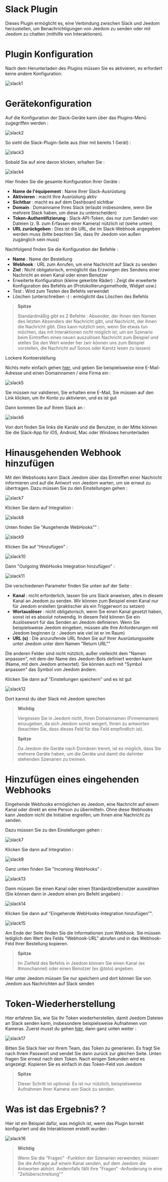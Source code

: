 # Slack Plugin

Dieses Plugin ermöglicht es, eine Verbindung zwischen Slack und Jeedom herzustellen, um Benachrichtigungen von Jeedom zu senden oder mit Jeedom zu chatten (mithilfe von Interaktionen).

# Plugin Konfiguration 

Nach dem Herunterladen des Plugins müssen Sie es aktivieren, es erfordert keine andere Konfiguration.

![slack1](../images/slack1.PNG)

# Gerätekonfiguration 

Auf die Konfiguration der Slack-Geräte kann über das Plugins-Menü zugegriffen werden :

![slack2](../images/slack2.PNG)

So sieht die Slack-Plugin-Seite aus (hier mit bereits 1 Gerät) :

![slack3](../images/slack3.PNG)

Sobald Sie auf eine davon klicken, erhalten Sie :

![slack4](../images/slack4.PNG)

Hier finden Sie die gesamte Konfiguration Ihrer Geräte :

-   **Name de l'équipement** : Name Ihrer Slack-Ausrüstung
-   **Aktivieren** : macht Ihre Ausrüstung aktiv
-   **Sichtbar** : macht es auf dem Dashboard sichtbar
-   **Domain** : Domainname Ihres Slack (erlaubt insbesondere, wenn Sie mehrere Slack haben, um diese zu unterscheiden)
-   **Token-Authentifizierung** : Slack-API-Token, das nur zum Senden von Dateien (z. B. zum Erfassen einer Kamera) nützlich ist (siehe unten)
-   **URL zurückgeben** : Dies ist die URL, die im Slack-Webhook angegeben werden muss (bitte beachten Sie, dass Ihr Jeedom von außen zugänglich sein muss)

Nachfolgend finden Sie die Konfiguration der Befehle :

-   **Name** : Name der Bestellung
-   **Webhook** : URL zum Anrufen, um eine Nachricht auf Slack zu senden
-   **Ziel** : Nicht obligatorisch, ermöglicht das Erzwingen des Sendens einer Nachricht an einen Kanal oder einen Benutzer
-   Erweiterte Konfiguration (kleine gekerbte Räder) : Zeigt die erweiterte Konfiguration des Befehls an (Protokollierungsmethode, Widget usw.)
-   Test : Wird zum Testen des Befehls verwendet
-   Löschen (unterschreiben -) : ermöglicht das Löschen des Befehls

> **Spitze**
>
> Standardmäßig gibt es 2 Befehle : Absender, der Ihnen den Namen des letzten Absenders der Nachricht gibt, und Nachricht, der Ihnen die Nachricht gibt. Dies kann nützlich sein, wenn Sie etwas tun möchten, das mit Interaktionen nicht möglich ist, um ein Szenario beim Eintreffen eines neuen auszulösen Nachricht zum Beispiel und stellen Sie den Wert wieder her (wir können uns zum Beispiel vorstellen, die Nachricht auf Sonos oder Karotz lesen zu lassen)

Lockere Kontoerstellung 

Nichts mehr einfach gehen [hier](:https://slack.com/), und geben Sie beispielsweise eine E-Mail-Adresse und einen Domainnamen / eine Firma ein :

![slack5](../images/slack5.PNG)

Sie müssen nur validieren, Sie erhalten eine E-Mail, Sie müssen auf den Link klicken, um Ihr Konto zu aktivieren, und es ist gut

Dann kommen Sie auf Ihrem Slack an :

![slack6](../images/slack6.PNG)

Von dort finden Sie links die Kanäle und die Benutzer, in der Mitte können Sie die Slack-App für iOS, Android, Mac oder Windows herunterladen

# Hinausgehenden Webhook hinzufügen 

Mit den Webshooks kann Slack Jeedom über das Eintreffen einer Nachricht informieren und auf die Antwort von Jeedom warten, um sie erneut zu übertragen. Dazu müssen Sie zu den Einstellungen gehen :

![slack7](../images/slack7.PNG)

Klicken Sie dann auf Integration :

![slack8](../images/slack8.PNG)

Unten finden Sie "Ausgehende WebHooks"" :

![slack9](../images/slack9.PNG)

Klicken Sie auf "Hinzufügen" :

![slack10](../images/slack10.PNG)

Dann "Outgoing WebHooks Integration hinzufügen" :

![slack11](../images/slack11.PNG)

Die verschiedenen Parameter finden Sie unten auf der Seite :

-   **Kanal** : nicht erforderlich, lassen Sie uns Slack anweisen, alles in diesem Kanal an Jeedom zu senden. Wir können zum Beispiel einen Kanal nur für Jeedom erstellen (praktischer als ein Triggerwort zu setzen)
-   **Wortauslöser** : nicht obligatorisch, wenn Sie einen Kanal gesetzt haben, sonst ist es absolut notwendig. In diesem Feld können Sie ein Auslösewort für das Senden an Jeedom definieren. Wenn Sie beispielsweise Jeedom eingeben, müssen alle Ihre Anforderungen mit Jeedom beginnen (z : Jeedom wie viel ist er im Raum)
-   **URL (s)** : Die anzurufende URL finden Sie auf Ihrer Ausrüstungsseite unter Jeedom unter dem Namen "Return URL""

Die anderen Felder sind nicht nützlich, außer vielleicht dem "Namen anpassen", mit dem der Name des Jeedom-Bots definiert werden kann (Name, mit dem Jeedom antwortet). Sie können auch mit "Symbol anpassen" das Symbol von Jeedom ändern.

Klicken Sie dann auf "Einstellungen speichern" und es ist gut

![slack12](../images/slack12.PNG)

Dort kannst du über Slack mit Jeedom sprechen

> **Wichtig**
>
> Vergessen Sie in Jeedom nicht, Ihren Domainnamen (Firmennamen) einzugeben, da sich Jeedom sonst weigert, Ihnen zu antworten (beachten Sie, dass dieses Feld für das Feld empfindlich ist).

> **Spitze**
>
> Da Jeedom die Geräte nach Domänen trennt, ist es möglich, dass Sie mehrere Geräte haben, um die Geräte und damit die dahinter stehenden Szenarien zu trennen.

# Hinzufügen eines eingehenden Webhooks 

Eingehende Webhooks ermöglichen es Jeedom, eine Nachricht auf einem Kanal oder direkt an eine Person zu übermitteln. Ohne diese Webhooks kann Jeedom nicht die Initiative ergreifen, um Ihnen eine Nachricht zu senden.

Dazu müssen Sie zu den Einstellungen gehen :

![slack7](../images/slack7.PNG)

Klicken Sie dann auf Integration :

![slack8](../images/slack8.PNG)

Ganz unten finden Sie "Incoming WebHooks" :

![slack13](../images/slack13.PNG)

Dann müssen Sie einen Kanal oder einen Standardzielbenutzer auswählen (Sie können dann in Jeedom einen pro Befehl angeben) :

![slack14](../images/slack14.PNG)

Klicken Sie dann auf "Eingehende WebHooks-Integration hinzufügen"".

![slack15](../images/slack15.PNG)

Am Ende der Seite finden Sie die Informationen zum Webhook. Sie müssen lediglich den Wert des Felds "Webhook-URL" abrufen und in das Webhook-Feld Ihrer Bestellung kopieren.

> **Spitze**
>
> Im Zielfeld des Befehls in Jeedom können Sie einen Kanal (ex \#monchannel) oder einen Benutzer (ex @toto) angeben.

Hier unter Jeedom müssen Sie nur speichern und dort können Sie von Jeedom aus Nachrichten auf Slack senden

# Token-Wiederherstellung 

Hier erfahren Sie, wie Sie Ihr Token wiederherstellen, damit Jeedom Dateien an Slack senden kann, insbesondere beispielsweise Aufnahmen von Kameras. Zuerst musst du gehen [hier](https://api.slack.com/custom-integrations/legacy-tokens), dann ganz unten weiter :

![slack17](../images/slack17.PNG)

Bitten Sie Slack hier vor Ihrem Team, das Token zu generieren. Es fragt Sie nach Ihrem Passwort und sendet Sie dann zurück zur gleichen Seite. Unten fragen Sie erneut nach dem Token. Nach einigen Sekunden wird es angezeigt. Kopieren Sie es einfach in das Token-Feld von Jeedom

> **Spitze**
>
> Dieser Schritt ist optional. Es ist nur nützlich, beispielsweise Aufnahmen Ihrer Kamera von Slack zu senden.

# Was ist das Ergebnis? ? 

Hier ist ein Beispiel dafür, was möglich ist, wenn das Plugin korrekt konfiguriert und die Interaktionen erstellt wurden :

![slack16](../images/slack16.PNG)

> **Wichtig**
>
> Wenn Sie die "Fragen" -Funktion der Szenarien verwenden, müssen Sie die Anfrage auf einem Kanal senden, auf dem Jeedom die Antworten abhört. Andernfalls fällt Ihre "Fragen" -Anforderung in eine "Zeitüberschreitung""
